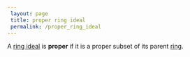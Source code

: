 ```yaml
---
 layout: page
 title: proper ring ideal
 permalink: /proper_ring_ideal
---
```

A [ring ideal](https://defsmath.github.io/DefsMath/ring_ideal) is **proper** if it is a proper subset of its parent [ring](https://defsmath.github.io/DefsMath/ring).

